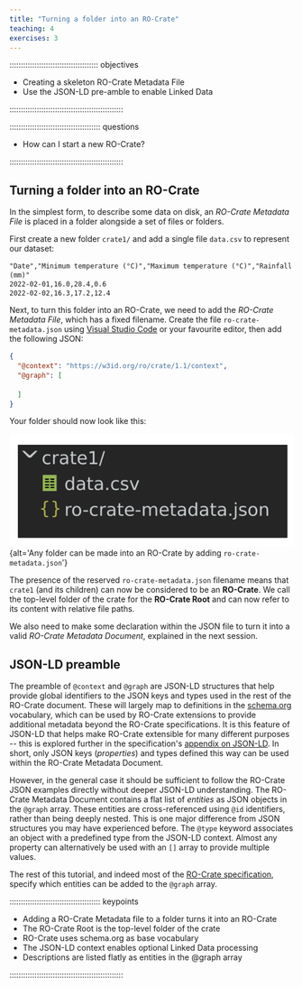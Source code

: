 ```yaml
---
title: "Turning a folder into an RO-Crate"
teaching: 4
exercises: 3
---
```


::::::::::::::::::::::::::::::::::::::: objectives

- Creating a skeleton RO-Crate Metadata File
- Use the JSON-LD pre-amble to enable Linked Data

::::::::::::::::::::::::::::::::::::::::::::::::::

:::::::::::::::::::::::::::::::::::::::: questions

- How can I start a new RO-Crate?

::::::::::::::::::::::::::::::::::::::::::::::::::



## Turning a folder into an RO-Crate

In the simplest form, to describe some data on disk,
an _RO-Crate Metadata File_ is placed in a folder
alongside a set of files or folders. 

First create a new folder `crate1/`
and add a single file `data.csv` to represent our dataset:

```
"Date","Minimum temperature (°C)","Maximum temperature (°C)","Rainfall (mm)"
2022-02-01,16.0,28.4,0.6
2022-02-02,16.3,17.2,12.4
```


Next, to turn this folder into an RO-Crate,
we need to add the _RO-Crate Metadata File_, which has a fixed filename.
Create the file `ro-crate-metadata.json`
using [Visual Studio Code](https://code.visualstudio.com/) or your favourite editor,
then add the following JSON:

```json
{
  "@context": "https://w3id.org/ro/crate/1.1/context",
  "@graph": [

  ]
}
```

Your folder should now look like this:

![](fig/crate1-folders.svg){alt='Any folder can be made into an RO-Crate by adding `ro-crate-metadata.json`'}

The presence of the reserved `ro-crate-metadata.json` filename
means that `crate1` (and its children) can now be considered to be an **RO-Crate**.
We call the top-level folder of the crate for the **RO-Crate Root**
and can now refer to its content with relative file paths.

We also need to make some declaration within the JSON file to turn it into a valid _RO-Crate Metadata Document_,
explained in the next session.


## JSON-LD preamble

The preamble of `@context` and `@graph` are JSON-LD structures
that help provide global identifiers to the JSON keys and types
used in the rest of the RO-Crate document.
These will largely map to definitions in the [schema.org](http://schema.org/) vocabulary,
which can be used by RO-Crate extensions to provide additional metadata beyond the RO-Crate specifications.
It is this feature of JSON-LD that helps make RO-Crate extensible for many different purposes
-- this is explored further in the specification's [appendix on JSON-LD](https://www.researchobject.org/ro-crate/1.1/appendix/jsonld.html).
In short, only JSON keys (_properties_) and types defined this way can be used within the RO-Crate Metadata Document.

However, in the general case it should be sufficient to follow the RO-Crate JSON examples directly without deeper JSON-LD understanding.
The RO-Crate Metadata Document contains a flat list of _entities_ as JSON objects in the `@graph` array.
These entities are cross-referenced using `@id` identifiers, rather than being deeply nested.
This is one major difference from JSON structures you may have experienced before.
The `@type` keyword associates an object with a predefined type from the JSON-LD context.
Almost any property can alternatively be used with an `[]` array to provide multiple values.

The rest of this tutorial,
and indeed most of the [RO-Crate specification](https://www.researchobject.org/ro-crate/1.1/),
specify which entities can be added to the `@graph` array. 


:::::::::::::::::::::::::::::::::::::::: keypoints

- Adding a RO-Crate Metadata file to a folder turns it into an RO-Crate
- The RO-Crate Root is the top-level folder of the crate
- RO-Crate uses schema.org as base vocabulary
- The JSON-LD context enables optional Linked Data processing
- Descriptions are listed flatly as entities in the @graph array

::::::::::::::::::::::::::::::::::::::::::::::::::

